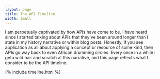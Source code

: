 ```yaml
---
layout: page
title: The API Timeline
width: small
---
```


I am perpetually captivated by how APIs have come to be. I have heard since I started talking about APIs that they've been around longer than I state in my history narrative or within blog posts. Honestly, if you see application as all about applying a concept or resource of some kind, then APIs go way back to even African drumming circles. Every once in a while I geta wild hair and scratch at this narrative, and this page reflects what I consider to be the API timeline.

{% include timeline.html %}
